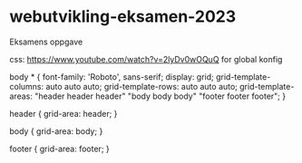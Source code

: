 # webutvikling-eksamen-2023
Eksamens oppgave


css:  https://www.youtube.com/watch?v=2lyDv0wOQuQ    for global konfig




body * {
  font-family: 'Roboto', sans-serif;
  display: grid;
  grid-template-columns: auto auto auto;
  grid-template-rows: auto auto auto;
  grid-template-areas: 
    "header header header"
    "body body body"
    "footer footer footer";
}

header {
  grid-area: header;
}

body {
  grid-area: body;
} 

footer {
  grid-area: footer;
}

